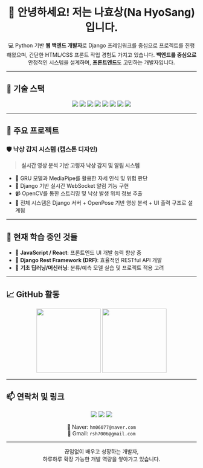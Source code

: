 <h1 align="center">👋 안녕하세요! 저는 나효상(Na HyoSang)입니다.</h1>

<p align="center">
💻 Python 기반 <strong>웹 백엔드 개발자</strong>로 Django 프레임워크를 중심으로 프로젝트를 진행해왔으며,  
간단한 HTML/CSS 프론트 작업 경험도 가지고 있습니다.  
<strong>백엔드를 중심으로</strong> 안정적인 시스템을 설계하며, <strong>프론트엔드</strong>도 고민하는 개발자입니다.
</p>

---

## 🔧 기술 스택

<p align="center">
  <img src="https://img.shields.io/badge/Python-3776AB?style=for-the-badge&logo=python&logoColor=white" />
  <img src="https://img.shields.io/badge/Django-092E20?style=for-the-badge&logo=django&logoColor=white" />
  <img src="https://img.shields.io/badge/HTML5-E34F26?style=for-the-badge&logo=html5&logoColor=white" />
  <img src="https://img.shields.io/badge/CSS3-1572B6?style=for-the-badge&logo=css3&logoColor=white" />
  <img src="https://img.shields.io/badge/Git-F05032?style=for-the-badge&logo=git&logoColor=white" />
  <img src="https://img.shields.io/badge/GitHub-181717?style=for-the-badge&logo=github&logoColor=white" />
  <img src="https://img.shields.io/badge/VSCode-007ACC?style=for-the-badge&logo=visualstudiocode&logoColor=white" />
  <img src="https://img.shields.io/badge/Postman-FF6C37?style=for-the-badge&logo=postman&logoColor=white" />
</p>

---

## 📌 주요 프로젝트

### 🛡 낙상 감지 시스템 (캡스톤 디자인)
> **실시간 영상 분석 기반 고령자 낙상 감지 및 알림 시스템**
- 🧠 GRU 모델과 MediaPipe를 활용한 자세 인식 및 위험 판단
- 📡 Django 기반 실시간 WebSocket 알림 기능 구현
- 📹 OpenCV를 통한 스트리밍 및 낙상 발생 위치 정보 추출
- 📁 전체 시스템은 Django 서버 + OpenPose 기반 영상 분석 + UI 출력 구조로 설계됨

---

## 🌱 현재 학습 중인 것들
- 🔷 **JavaScript / React**: 프론트엔드 UI 개발 능력 향상 중  
- 🔷 **Django Rest Framework (DRF)**: 효율적인 RESTful API 개발  
- 🔷 **기초 딥러닝/머신러닝**: 분류/예측 모델 실습 및 프로젝트 적용 고려

---

## 📈 GitHub 활동

<p align="center">
  <img src="https://github-readme-stats.vercel.app/api?username=TimePise&show_icons=true&theme=tokyonight" height="170" />
  <img src="https://github-readme-stats.vercel.app/api/top-langs/?username=TimePise&layout=compact&theme=tokyonight" height="170" />
</p>

---

## 📫 연락처 및 링크

<p align="center">
  <a href="mailto:hm06077@naver.com"><img src="https://img.shields.io/badge/NaverMail-03C75A?style=for-the-badge&logo=naver&logoColor=white" /></a>
  <a href="mailto:rsh7006@gmail.com"><img src="https://img.shields.io/badge/Gmail-D14836?style=for-the-badge&logo=gmail&logoColor=white" /></a>
  <a href="https://github.com/TimePise"><img src="https://img.shields.io/badge/GitHub_Profile-181717?style=for-the-badge&logo=github&logoColor=white" /></a>
</p>

<p align="center">
  📩 Naver: <code>hm06077@naver.com</code> <br>
  📩 Gmail: <code>rsh7006@gmail.com</code>
</p>

---

<p align="center">
끊임없이 배우고 성장하는 개발자,<br />
하루하루 확장 가능한 개발 역량을 쌓아가고 있습니다.
</p>
